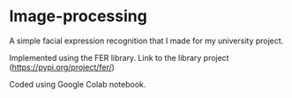 # Image-processing

A simple facial expression recognition that I made for my university project. 

Implemented using the FER library. Link to the library project (https://pypi.org/project/fer/)

Coded using Google Colab notebook.



